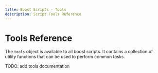 ```yaml
---
title: Boost Scripts - Tools
description: Script Tools Reference
---
```


# Tools Reference

The `tools` object is available to all boost scripts. It contains a collection of utility functions that can be used to perform common tasks.

TODO: add tools documentation
